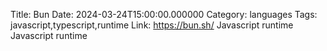Title: Bun
Date: 2024-03-24T15:00:00.000000
Category: languages
Tags: javascript,typescript,runtime
Link: https://bun.sh/
Javascript runtime
Javascript runtime
